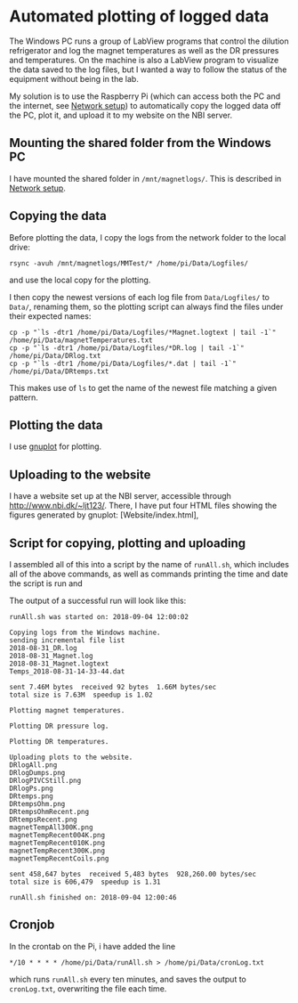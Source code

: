 # Automated plotting of logged data

The Windows PC runs a group of LabView programs that control the dilution refrigerator and log the magnet temperatures as well as the DR pressures and temperatures.
On the machine is also a LabView program to visualize the data saved to the log files, but I wanted a way to follow the status of the equipment without being in the lab.

My solution is to use the Raspberry Pi (which can access both the PC and the internet, see [Network setup](NetworkSetup.md)) to automatically copy the logged data off the PC, plot it, and upload it to my website on the NBI server.

## Mounting the shared folder from the Windows PC

I have mounted the shared folder in ```/mnt/magnetlogs/```.
This is described in [Network setup](NetworkSetup.md).

## Copying the data

Before plotting the data, I copy the logs from the network folder to the local drive:
```
rsync -avuh /mnt/magnetlogs/MMTest/* /home/pi/Data/Logfiles/
```
and use the local copy for the plotting.

I then copy the newest versions of each log file from ```Data/Logfiles/``` to ```Data/```, renaming them, so the plotting script can always find the files under their expected names:
```
cp -p "`ls -dtr1 /home/pi/Data/Logfiles/*Magnet.logtext | tail -1`" /home/pi/Data/magnetTemperatures.txt
cp -p "`ls -dtr1 /home/pi/Data/Logfiles/*DR.log | tail -1`" /home/pi/Data/DRlog.txt
cp -p "`ls -dtr1 /home/pi/Data/Logfiles/*.dat | tail -1`" /home/pi/Data/DRtemps.txt
```
This makes use of ```ls``` to get the name of the newest file matching a given pattern.

## Plotting the data

I use [gnuplot](http://gnuplot.info) for plotting.

## Uploading to the website

I have a website set up at the NBI server, accessible through http://www.nbi.dk/~ljt123/.
There, I have put four HTML files showing the figures generated by gnuplot:
[Website/index.html], 

## Script for copying, plotting and uploading

I assembled all of this into a script by the name of ```runAll.sh```, which includes all of the above commands, as well as commands printing the time and date the script is run and 

The output of a successful run will look like this:
```
runAll.sh was started on: 2018-09-04 12:00:02

Copying logs from the Windows machine.
sending incremental file list
2018-08-31_DR.log
2018-08-31_Magnet.log
2018-08-31_Magnet.logtext
Temps_2018-08-31-14-33-44.dat

sent 7.46M bytes  received 92 bytes  1.66M bytes/sec
total size is 7.63M  speedup is 1.02

Plotting magnet temperatures.

Plotting DR pressure log.

Plotting DR temperatures.

Uploading plots to the website.
DRlogAll.png
DRlogDumps.png
DRlogPIVCStill.png
DRlogPs.png
DRtemps.png
DRtempsOhm.png
DRtempsOhmRecent.png
DRtempsRecent.png
magnetTempAll300K.png
magnetTempRecent004K.png
magnetTempRecent010K.png
magnetTempRecent300K.png
magnetTempRecentCoils.png

sent 458,647 bytes  received 5,483 bytes  928,260.00 bytes/sec
total size is 606,479  speedup is 1.31

runAll.sh finished on: 2018-09-04 12:00:46
```

## Cronjob

In the crontab on the Pi, i have added the line
```
*/10 * * * * /home/pi/Data/runAll.sh > /home/pi/Data/cronLog.txt
```
which runs ```runAll.sh``` every ten minutes, and saves the output to ```cronLog.txt```, overwriting the file each time.
